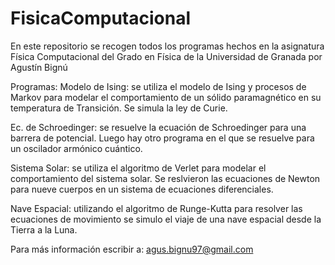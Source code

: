 # FisicaComputacional
En este repositorio se recogen todos los programas hechos en la asignatura Física Computacional del Grado en Física de la Universidad de Granada por Agustín Bignú

Programas:
Modelo de Ising: se utiliza el modelo de Ising y procesos de Markov para modelar el comportamiento de un sólido paramagnético en su temperatura de Transición. Se simula la ley de Curie.

Ec. de Schroedinger: se resuelve la ecuación de Schroedinger para una barrera de potencial. Luego hay otro programa en el que se resuelve para un oscilador armónico cuántico.

Sistema Solar: se utiliza el algoritmo de Verlet para modelar el comportamiento del sistema solar. Se reslvieron las ecuaciones de Newton para nueve cuerpos en un sistema de ecuaciones diferenciales.

Nave Espacial: utilizando el algoritmo de Runge-Kutta para resolver las ecuaciones de movimiento se simulo el viaje de una nave espacial desde la Tierra a la Luna.

Para más información escribir a: agus.bignu97@gmail.com
